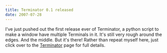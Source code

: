 ```yaml
---
title: Terminator 0.1 released
date: 2007-07-28
---
```


I've just pushed out the first release ever of Terminator, a python script to make a window have multiple Terminals in it.
It's still very rough around the edges. And the middle. But it's there!
Rather than repeat myself here, just click over to the [Terminator](http://www.tenshu.net/terminator/) page for full details.
